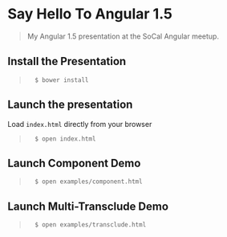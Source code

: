 # Say Hello To Angular 1.5

> My Angular 1.5 presentation at the SoCal Angular meetup.

## Install the Presentation
>       $ bower install

## Launch the presentation
Load `index.html` directly from your browser
>       $ open index.html


## Launch Component Demo
>       $ open examples/component.html

## Launch Multi-Transclude Demo
>       $ open examples/transclude.html
